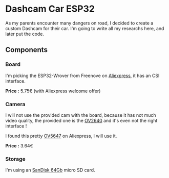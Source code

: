 # Dashcam Car ESP32
As my parents encounter many dangers on road, I decided to create a custom Dashcam for their car.
I'm going to write all my researchs here, and later put the code.

## Components
### Board
I'm picking the ESP32-Wrover from Freenove on [Aliexpress](https://fr.aliexpress.com/item/1005004339923548.html), it has an CSI interface.

**Price :** 5.75€ (with Aliexpress welcome offer)

### Camera
I will not use the provided cam with the board, because it has not much video quality, the provided one is the [OV2640](https://www.uctronics.com/download/cam_module/OV2640DS.pdf) and it's even not the right interface !

I found this pretty [OV5647](https://fr.aliexpress.com/item/1005006064966176.html) on Aliexpress, I will use it.

**Price :** 3.64€
### Storage
I'm using an [SanDisk 64Gb](https://fr.aliexpress.com/item/1005006572226710) micro SD card.
